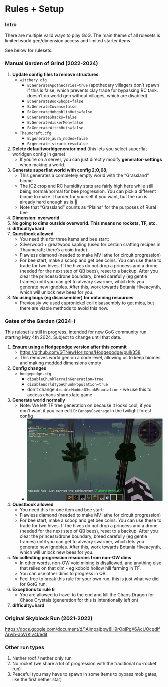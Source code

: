 # Rules + Setup

### Intro

There are multiple valid ways to play GoG. The main theme of all rulesets is limited world gen/dimension access and limited starter items.

See below for rulesets.

### Manual Garden of Grind (2022-2024)
1. **Update config files to remove structures**
    - `witchery.cfg`
        - `B:GenerateApothecaries=true` (apothecary villagers don’t spawn if this is false, which prevents clay trade for bypassing RC tank. doesn’t do world gen without villages, which are disabled)
        - `B:GenerateBookShops=false`
        - `B:GenerateCovens=false`
        - `B:GenerateHobgoblinHuts=false`
        - `B:GenerateShacks=false`
        - `B:GenerateWickerMen=false`
        - `B:GenerateWitchHuts=false`
    - `Thaumcraft.cfg`
        - `B:generate_aura_nodes=false`
        - `B:generate_structures=false`
2. **Delete defaultworldgenerator mod** (this lets you select superflat worldgen config in game)
    - If you’re on a server, you can just directly modify **generator-settings** when making a world.
3. **Generate superflat world with config 2;0;68;**
    - This generates a completely empty world with the “Grassland” biome
    - The IC2 crop and RC humidity stats are fairly high here while still being normal/normal for bee progression. You can pick a different biome to make it harder for yourself if you want, but the run is already hard enough as is 🙂
    - Note that “Grassland” counts as “Plains” for the purposes of Rural bee
4. **Dimension: overworld**
5. **No going to dims outside overworld. This means no rockets, TF, etc.**
5. **difficulty=hard**
6. **Questbook allowed**
    - You need this for three items and bee start:
    - Silverwood + greatwood sapling (used for certain crafting recipes in Thaumcraft; there’s a coin trade)
    - Flawless diamond (needed to make MV lathe for circuit progression)
    - For bee start, make a scoop and get bee coins. You can use these to trade for two hives. If the hives do not drop a princess and a drone (needed for the next step of QB bees), reset to a backup. After you clear the princess/drone boundary, breed carefully (eg gentle frames) until you can get to alveary swarmer, which lets you generate new ignobles. After this, work towards Botania Hiveacynth, which will unlock new bees for you.
7. **No using bugs (eg disassembler) for obtaining resources**
    - Previously we used cupronickel coil disassembly to get mica, but there are viable methods to avoid this now.


### Gates of the Garden (2024-)

This ruleset is still in progress, intended for new GoG community run starting May 4th 2024. Subject to change until that date.

1. **Ensure using a Hodgepodge version after this commit**
    - https://github.com/GTNewHorizons/Hodgepodge/pull/358
    - This removes world gen on a code level, allowing us to keep biomes and making modded dimensions empty
2. **Config changes**
    - `hodgepodge.cfg`
        - `disableChunkTerrainGeneration=true`
        - `disableWorldTypeChunkPopulation=true`
        - don't change `disableModdedChunkPopulation` - we use this to access chaos shards late game
3. **Generate world normally**
    - Note: We left TF tree generation on because it looks cool, if you don't want it you can edit `D:CanopyCoverage` in the twilight forest config
        - ![](../assets/images/gog-tf-trees.png)
4. **Questbook allowed**
    - You need this for one item and bee start:
    - Flawless diamond (needed to make MV lathe for circuit progression)
    - For bee start, make a scoop and get bee coins. You can use these to trade for two hives. If the hives do not drop a princess and a drone (needed for the next step of QB bees), reset to a backup. After you clear the princess/drone boundary, breed carefully (eg gentle frames) until you can get to alveary swarmer, which lets you generate new ignobles. After this, work towards Botania Hiveacynth, which will unlock new bees for you.
5. **No collecting progression resources from non-OW dims**
    - In other words, non-OW void mining is disallowed, and anything else that relies on that dim - eg kobold hollow hill farming in TF.
    - You can use other dims to progress in QB.
    - Feel free to break this rule for your own run, this is just what we did for GotG run.
6. **Exceptions to rule 6**
    - You are allowed to travel to the end and kill the Chaos Dragon for Chaos Crystals (generation for this is intentionally left on)
7. **difficulty=hard**

### Original Skyblock Run (2021-2022)
https://docs.google.com/document/d/1Ajmpajbpw8H9rOpiPgX6AcUOcpdIfArwb-aoVrKly4I/edit

### Other run types
1. Nether roof / nether only run
2. No rocket (we share a lot of progression with the traditional no-rocket run)
3. Peaceful (you may have to spawn in some items to bypass mob gates, like the first nether star)
